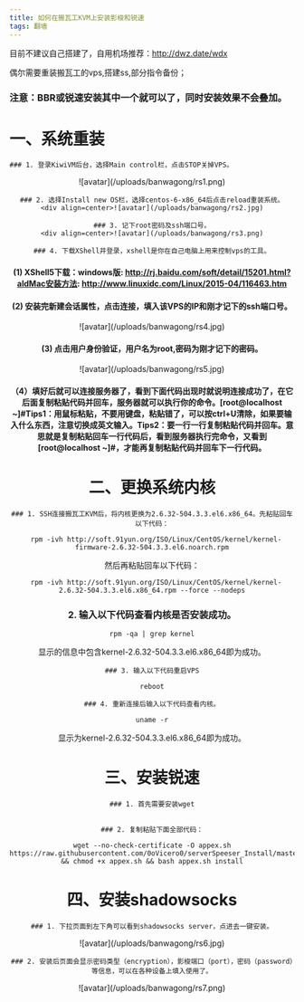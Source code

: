 ```yaml
---
title: 如何在搬瓦工KVM上安装影梭和锐速
tags: 翻墙
---
```


目前不建议自己搭建了，自用机场推荐：http://dwz.date/wdx


<!--more--> 
偶尔需要重装搬瓦工的vps,搭建ss,部分指令备份；

### 注意：BBR或锐速安装其中一个就可以了，同时安装效果不会叠加。

# 一、系统重装
	### 1. 登录KiwiVM后台，选择Main control栏，点击STOP关掉VPS。
  <div align=center>![avatar](/uploads/banwagong/rs1.png)

	### 2. 选择Install new OS栏，选择centos-6-x86_64后点击reload重装系统。
    <div align=center>![avatar](/uploads/banwagong/rs2.jpg)

	### 3. 记下root密码及ssh端口号。
    <div align=center>![avatar](/uploads/banwagong/rs3.png)

	### 4. 下载XShell并登录，xshell是你在自己电脑上用来控制vps的工具。
  #### (1) XShell5下载：windows版: http://rj.baidu.com/soft/detail/15201.html?aldMac安装方法: http://www.linuxidc.com/Linux/2015-04/116463.htm
  
  #### (2) 安装完新建会话属性，点击连接，填入该VPS的IP和刚才记下的ssh端口号。

<div align=center>![avatar](/uploads/banwagong/rs4.jpg)

  #### (3) 点击用户身份验证，用户名为root,密码为刚才记下的密码。
  
  <div align=center>![avatar](/uploads/banwagong/rs5.jpg)

  #### （4）填好后就可以连接服务器了，看到下面代码出现时就说明连接成功了，在它后面复制粘贴代码并回车，服务器就可以执行你的命令。[root@localhost ~]#Tips1：用鼠标粘贴，不要用键盘，粘贴错了，可以按ctrl+U清除，如果要输入什么东西，注意切换成英文输入。Tips2：要一行一行复制粘贴代码并回车。意思就是复制粘贴回车一行代码后，看到服务器执行完命令，又看到[root@localhost ~]#，才能再复制粘贴代码并回车下一行代码。

# 二、更换系统内核
	### 1. SSH连接搬瓦工KVM后，将内核更换为2.6.32-504.3.3.el6.x86_64。先粘贴回车以下代码：
  
```
  rpm -ivh http://soft.91yun.org/ISO/Linux/CentOS/kernel/kernel-firmware-2.6.32-504.3.3.el6.noarch.rpm
```


  然后再粘贴回车以下代码：

```
  rpm -ivh http://soft.91yun.org/ISO/Linux/CentOS/kernel/kernel-2.6.32-504.3.3.el6.x86_64.rpm --force --nodeps
```

  ### 2. 输入以下代码查看内核是否安装成功。

  ```
  rpm -qa | grep kernel
  ```

  显示的信息中包含kernel-2.6.32-504.3.3.el6.x86_64即为成功。

	### 3. 输入以下代码重启VPS

  ```
  reboot
  ```

	### 4. 重新连接后输入以下代码查看内核。

  ```
  uname -r
  ```

  显示为kernel-2.6.32-504.3.3.el6.x86_64即为成功。

# 三、安装锐速
	### 1. 首先需要安装wget

  ```yum install wget
  ```

	### 2. 复制粘贴下面全部代码：

  ```
  wget --no-check-certificate -O appex.sh https://raw.githubusercontent.com/0oVicero0/serverSpeeser_Install/master/appex.sh && chmod +x appex.sh && bash appex.sh install
  ```


# 四、安装shadowsocks
	### 1. 下拉页面到左下角可以看到shadowsocks server，点进去一键安装。

  <div align=center>![avatar](/uploads/banwagong/rs6.jpg)

	### 2. 安装后页面会显示密码类型（encryption），影梭端口（port），密码（password）等信息，可以在各种设备上填入使用了。
  
  <div align=center>![avatar](/uploads/banwagong/rs7.png)


